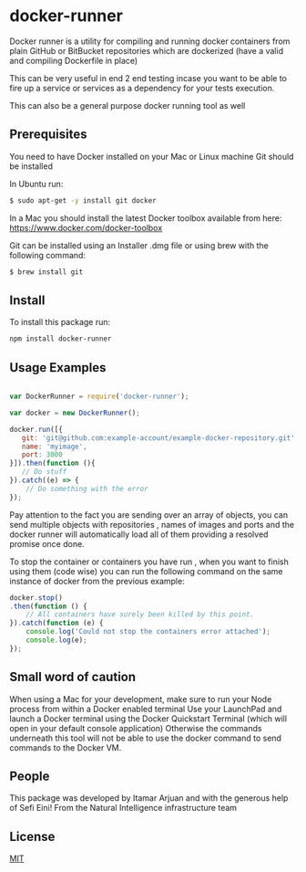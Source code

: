 # docker-runner

Docker runner is a utility for compiling and running docker containers from plain GitHub or BitBucket repositories
which are dockerized (have a valid and compiling Dockerfile in place) 

This can be very useful in end 2 end testing incase you want to be able to fire up a service or services as a dependency
for your tests execution.

This can also be a general purpose docker running tool as well

## Prerequisites

You need to have Docker installed on your Mac or Linux machine
Git should be installed

In Ubuntu run:
```bash
$ sudo apt-get -y install git docker 
```

In a Mac you should install the latest Docker toolbox available from here:
https://www.docker.com/docker-toolbox

Git can be installed using an Installer .dmg file or using brew with the following command:
```bash
$ brew install git 
```

## Install
To install this package run:

```bash
npm install docker-runner
```

## Usage Examples
  
```javascript

var DockerRunner = require('docker-runner');

var docker = new DockerRunner();

docker.run([{
   git: 'git@github.com:example-account/example-docker-repository.git',
   name: 'myimage',
   port: 3000
}]).then(function (){
   // Do stuff
}).catch((e) => {
    // Do something with the error
});
```

Pay attention to the fact you are sending over an array of objects, you can send multiple objects with repositories
, names of images and ports and the docker runner will automatically load all of them providing a resolved promise once done.

To stop the container or containers you have run , when you want to finish using them (code wise) you can run the following
command on the same instance of docker from the previous example:

```javascript
docker.stop()
.then(function () {
    // All containers have surely been killed by this point.
}).catch(function (e) {
    console.log('Could not stop the containers error attached');
    console.log(e);
});
```


## Small word of caution
When using a Mac for your development, make sure to run your Node process from within a Docker enabled terminal
Use your LaunchPad and launch a Docker terminal using the Docker Quickstart Terminal (which will open in your default console application)
Otherwise the commands underneath this tool will not be able to use the docker command to send commands to the Docker VM.

## People

This package was developed by Itamar Arjuan and with the generous help of Sefi Eini!
From the Natural Intelligence infrastructure team 

## License
  [MIT](LICENSE)


